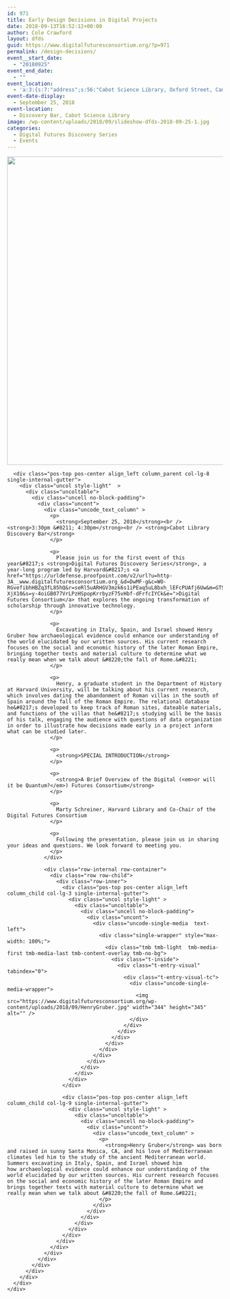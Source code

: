 ```yaml
---
id: 971
title: Early Design Decisions in Digital Projects
date: 2018-09-13T16:52:12+00:00
author: Cole Crawford
layout: dfds
guid: https://www.digitalfuturesconsortium.org/?p=971
permalink: /design-decisions/
event__start_date:
  - "20180925"
event_end_date:
  - ""
event_location:
  - 'a:3:{s:7:"address";s:56:"Cabot Science Library, Oxford Street, Cambridge, MA, USA";s:3:"lat";s:17:"42.37623670000001";s:3:"lng";s:9:"-71.11624";}'
event-date-display:
  - September 25, 2018
event-location:
  - Discovery Bar, Cabot Science Library
image: /wp-content/uploads/2018/09/slideshow-dfds-2018-09-25-1.jpg
categories:
  - Digital Futures Discovery Series
  - Events
---
```

<div data-parent="true" class="row-container">
  <div class="row limit-width row-parent">
    <div class="row-inner">
      <div class="pos-top pos-center align_left column_parent col-lg-4 single-internal-gutter">
        <div class="uncol style-light"  >
          <div class="uncoltable">
            <div class="uncell no-block-padding">
              <div class="uncont">
                <div class="uncode-single-media  text-left">
                  <div class="single-wrapper" style="max-width: 100%;">
                    <div class="tmb tmb-light  tmb-media-first tmb-media-last tmb-content-overlay tmb-no-bg">
                      <div class="t-inside">
                        <div class="t-entry-visual" tabindex="0">
                          <div class="t-entry-visual-tc">
                            <div class="uncode-single-media-wrapper">
                              <img src="https://www.digitalfuturesconsortium.org/wp-content/uploads/2018/09/slideshow-dfds-2018-09-25-1.jpg" width="1280" height="720" alt="" />
                            </div>
                          </div>
                        </div>
                      </div>
                    </div>
                  </div>
                </div>
              </div>
            </div>
          </div>
        </div>
      </div>

      <div class="pos-top pos-center align_left column_parent col-lg-8 single-internal-gutter">
        <div class="uncol style-light"  >
          <div class="uncoltable">
            <div class="uncell no-block-padding">
              <div class="uncont">
                <div class="uncode_text_column" >
                  <p>
                    <strong>September 25, 2018</strong><br /> <strong>3:30pm &#8211; 4:30pm</strong><br /> <strong>Cabot Library Discovery Bar</strong>
                  </p>

                  <p>
                    Please join us for the first event of this year&#8217;s <strong>Digital Futures Discovery Series</strong>, a year-long program led by Harvard&#8217;s <a href="https://urldefense.proofpoint.com/v2/url?u=http-3A__www.digitalfuturesconsortium.org_&d=DwMF-g&c=WO-RGvefibhHBZq3fL85hQ&r=seRl5uARHGV3mzk6s1iPEaq5uL8bxh_lEFcPUAfj6Uw&m=GTSeaTQfG65QvFAFWxOZ7cNHEcU5FW7NVOyRi-XjX10&s=y-4oiGB077VrLPzHSpopKrrbyzF75vHbf-dFrfcIYCk&e=">Digital Futures Consortium</a> that explores the ongoing transformation of scholarship through innovative technology.
                  </p>

                  <p>
                    Excavating in Italy, Spain, and Israel showed Henry Gruber how archaeological evidence could enhance our understanding of the world elucidated by our written sources. His current research focuses on the social and economic history of the later Roman Empire, bringing together texts and material culture to determine what we really mean when we talk about &#8220;the fall of Rome.&#8221;
                  </p>

                  <p>
                    Henry, a graduate student in the Department of History at Harvard University, will be talking about his current research, which involves dating the abandonment of Roman villas in the south of Spain around the fall of the Roman Empire. The relational database he&#8217;s developed to keep track of Roman sites, dateable materials, and functions of the villas that he&#8217;s studying will be the basis of his talk, engaging the audience with questions of data organization in order to illustrate how decisions made early in a project inform what can be studied later.
                  </p>

                  <p>
                    <strong>SPECIAL INTRODUCTION</strong>
                  </p>

                  <p>
                    <strong>A Brief Overview of the Digital (<em>or will it be Quantum?</em>) Futures Consortium</strong>
                  </p>

                  <p>
                    Marty Schreiner, Harvard Library and Co-Chair of the Digital Futures Consortium
                  </p>

                  <p>
                    Following the presentation, please join us in sharing your ideas and questions. We look forward to meeting you.
                  </p>
                </div>

                <div class="row-internal row-container">
                  <div class="row row-child">
                    <div class="row-inner">
                      <div class="pos-top pos-center align_left column_child col-lg-3 single-internal-gutter">
                        <div class="uncol style-light" >
                          <div class="uncoltable">
                            <div class="uncell no-block-padding">
                              <div class="uncont">
                                <div class="uncode-single-media  text-left">
                                  <div class="single-wrapper" style="max-width: 100%;">
                                    <div class="tmb tmb-light  tmb-media-first tmb-media-last tmb-content-overlay tmb-no-bg">
                                      <div class="t-inside">
                                        <div class="t-entry-visual" tabindex="0">
                                          <div class="t-entry-visual-tc">
                                            <div class="uncode-single-media-wrapper">
                                              <img src="https://www.digitalfuturesconsortium.org/wp-content/uploads/2018/09/HenryGruber.jpg" width="344" height="345" alt="" />
                                            </div>
                                          </div>
                                        </div>
                                      </div>
                                    </div>
                                  </div>
                                </div>
                              </div>
                            </div>
                          </div>
                        </div>
                      </div>

                      <div class="pos-top pos-center align_left column_child col-lg-9 single-internal-gutter">
                        <div class="uncol style-light" >
                          <div class="uncoltable">
                            <div class="uncell no-block-padding">
                              <div class="uncont">
                                <div class="uncode_text_column" >
                                  <p>
                                    <strong>Henry Gruber</strong> was born and raised in sunny Santa Monica, CA, and his love of Mediterranean climates led him to the study of the ancient Mediterranean world. Summers excavating in Italy, Spain, and Israel showed him how archaeological evidence could enhance our understanding of the world elucidated by our written sources. His current research focuses on the social and economic history of the later Roman Empire and brings together texts with material culture to determine what we really mean when we talk about &#8220;the fall of Rome.&#8221;
                                  </p>
                                </div>
                              </div>
                            </div>
                          </div>
                        </div>
                      </div>
                    </div>
                  </div>
                </div>
              </div>
            </div>
          </div>
        </div>
      </div>
    </div>
  </div>
</div>
